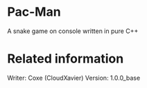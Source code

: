 # Pac-Man
A snake game on console written in pure C++

# Related information
Writer: Coxe (CloudXavier)
Version: 1.0.0_base
